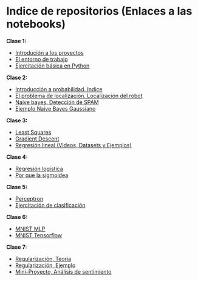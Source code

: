 # Indice de repositorios (Enlaces a las notebooks)
**Clase 1:**
- [Introdución a los proyectos](https://github.com/lab-ml-itba/Intro-proyectos/blob/master/Tipos%20de%20Proyectos.ipynb)
- [El entorno de trabajo](https://github.com/lab-ml-itba/entorno-de-trabajo/blob/master/Entorno%20de%20Trabajo.ipynb)
- [Ejercitación básica en Python](https://github.com/lab-ml-itba/entorno-de-trabajo/blob/master/Ejercitaci%C3%B3n%20B%C3%A1sica%20en%20Python.ipynb)

**Clase 2:**
- [Introducción a probabilidad. Indice](https://github.com/lab-ml-itba/Intro-Probabilidad/blob/master/Intro_Probabilidad.ipynb)
- [El problema de localización. Localización del robot](https://github.com/lab-ml-itba/Intro-Probabilidad)
- [Naive bayes. Detección de SPAM](https://github.com/lab-ml-itba/Intro-Probabilidad/blob/master/Naive_Bayes.ipynb)
- [Ejemplo Naive Bayes Gaussiano](https://github.com/lab-ml-itba/Intro-Probabilidad/blob/master/Ejemplos%20de%20Gaussian%20Naive%20Bayes.ipynb)

**Clase 3:**
- [Least Squares](https://github.com/lab-ml-itba/Linear-Regression-Gradient-Descent/blob/master/Least%20Squares.ipynb)
- [Gradient Descent](https://github.com/lab-ml-itba/Linear-Regression-Gradient-Descent/blob/master/Gradient%20Descent.ipynb)
- [Regresión lineal (Videos, Datasets y Ejemplos)](https://github.com/lab-ml-itba/Linear-Regression-Gradient-Descent/blob/master/Linear%20Regression%20%26%20Gradient%20Descent.ipynb)

**Clase 4:**
- [Regresión logística](https://github.com/lab-ml-itba/Logistic-Regression/blob/master/Regresi%C3%B3n%20Log%C3%ADstica.ipynb)
- [Por que la sigmoidea](https://github.com/lab-ml-itba/Logistic-Regression/blob/master/logistic-regression-why-sigmoid.ipynb)

**Clase 5:**
- [Perceptron](https://github.com/lab-ml-itba/perceptron/blob/master/Perceptron.ipynb)
- [Ejercitación de clasificación](https://github.com/lab-ml-itba/Ejemplos-de-Clasificacion/blob/master/Soluciones%20Ejemplos%20de%20Clasificacion.ipynb)

**Clase 6:**
- [MNIST MLP](https://github.com/lab-ml-itba/MNIST-MLP-CNN/blob/master/1-MNIST-MLP.ipynb)
- [MNIST Tensorflow](https://github.com/lab-ml-itba/MNIST-MLP-CNN/blob/master/2-Tensorflow-MNIST.ipynb)

**Clase 7:**
- [Regularización, Teoria](https://github.com/lab-ml-itba/Regularizacion/blob/master/0-Regularizacion-Teoria.ipynb)
- [Regularización, Ejemplo](https://github.com/lab-ml-itba/Regularizacion/blob/master/1-Regularizacion-ejemplo.ipynb)
- [Mini-Proyecto, Análisis de sentimiento](https://github.com/lab-ml-itba/Regularizacion/blob/master/3-IMDB-Sentiment-Analisys.ipynb)


